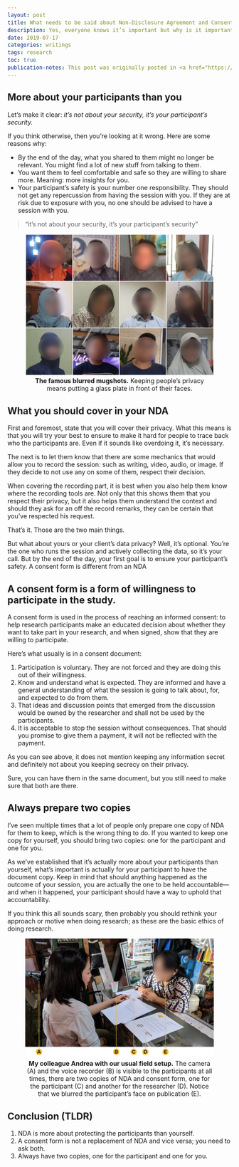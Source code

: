 ```yaml
---
layout: post
title: What needs to be said about Non-Disclosure Agreement and Consent in Design Research
description: Yes, everyone knows it’s important but why is it important though?
date: 2019-07-17
categories: writings
tags: research
toc: true
publication-notes: This post was originally posted in <a href="https://medium.com/somiacx/what-needs-to-be-said-about-non-disclosure-agreement-and-consent-in-design-research-9dbe4153e2d2">Somia CX Thought</a>.
---
```


## More about your participants than you

Let’s make it clear: _it’s not about your security, it’s your participant’s security._

If you think otherwise, then you’re looking at it wrong. Here are some reasons why:

- By the end of the day, what you shared to them might no longer be relevant. You might find a lot of new stuff from talking to them.
- You want them to feel comfortable and safe so they are willing to share more. Meaning: more insights for you.
- Your participant’s safety is your number one responsibility. They should not get any repercussion from having the session with you. If they are at risk due to exposure with you, no one should be advised to have a session with you.

> “it’s not about your security, it’s your participant’s security”

<figure>
<img alt="Helpful staffs. MRT Staffs politely help customers understand how to use MRT for the first time and navigate their way." src="/assets/2019-07-17-what-needs-to-be-said-about-nda-in-design-research/blurred-mugshots.webp" />
<figcaption style="width:100%; text-align:center;"><strong>The famous blurred mugshots.</strong> Keeping people’s privacy means putting a glass plate in front of their faces.</figcaption>
</figure>

## What you should cover in your NDA

First and foremost, state that you will cover their privacy. What this means is that you will try your best to ensure to make it hard for people to trace back who the participants are. Even if it sounds like overdoing it, it’s necessary.

The next is to let them know that there are some mechanics that would allow you to record the session: such as writing, video, audio, or image. If they decide to not use any on some of them, respect their decision.

When covering the recording part, it is best when you also help them know where the recording tools are. Not only that this shows them that you respect their privacy, but it also helps them understand the context and should they ask for an off the record remarks, they can be certain that you’ve respected his request.

That’s it. Those are the two main things.

But what about yours or your client’s data privacy? Well, it’s optional. You’re the one who runs the session and actively collecting the data, so it’s your call. But by the end of the day, your first goal is to ensure your participant’s safety.
A consent form is different from an NDA

## A consent form is a form of willingness to participate in the study.

A consent form is used in the process of reaching an informed consent: to help research participants make an educated decision about whether they want to take part in your research, and when signed, show that they are willing to participate.

Here’s what usually is in a consent document:

1. Participation is voluntary. They are not forced and they are doing this out of their willingness.
1. Know and understand what is expected. They are informed and have a general understanding of what the session is going to talk about, for, and expected to do from them.
1. That ideas and discussion points that emerged from the discussion would be owned by the researcher and shall not be used by the participants.
1. It is acceptable to stop the session without consequences. That should you promise to give them a payment, it will not be reflected with the payment.

As you can see above, it does not mention keeping any information secret and definitely not about you keeping secrecy on their privacy.

Sure, you can have them in the same document, but you still need to make sure that both are there.

## Always prepare two copies

I’ve seen multiple times that a lot of people only prepare one copy of NDA for them to keep, which is the wrong thing to do. If you wanted to keep one copy for yourself, you should bring two copies: one for the participant and one for you.

As we’ve established that it’s actually more about your participants than yourself, what’s important is actually for your participant to have the document copy. Keep in mind that should anything happened as the outcome of your session, you are actually the one to be held accountable—and when it happened, your participant should have a way to uphold that accountability.

If you think this all sounds scary, then probably you should rethink your approach or motive when doing research; as these are the basic ethics of doing research.

<figure>
<img alt="Helpful staffs. MRT Staffs politely help customers understand how to use MRT for the first time and navigate their way." src="/assets/2019-07-17-what-needs-to-be-said-about-nda-in-design-research/our-field-setup.webp" />
<figcaption style="width:100%; text-align:center;"><strong>My colleague Andrea with our usual field setup.</strong> The camera (A) and the voice recorder (B) is visible to the participants at all times, there are two copies of NDA and consent form, one for the participant (C) and another for the researcher (D). Notice that we blurred the participant’s face on publication (E).</figcaption>
</figure>

## Conclusion (TLDR)

1. NDA is more about protecting the participants than yourself.
1. A consent form is not a replacement of NDA and vice versa; you need to ask both.
1. Always have two copies, one for the participant and one for you.
